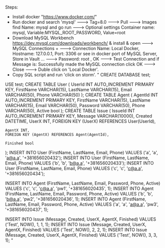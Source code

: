 Steps:
* Install docker "https://www.docker.com/"
* Run docker and search 'mysql' ---> Tag=8.0 ---> Pull ---> Images find Name: mysql and go run ---> Optional settings Container name: mysql, Variable:MYSQL_ROOT_PASSWORD, Value=root
* Download MySQL Workbench https://dev.mysql.com/downloads/workbench/ & install & open ---> MySQL Connections + ---> Connection Name: Local Docker, Hostname: 127.0.0.1, Port: 3306 or see in docker port of MySQL Server, Store in Vault ... ---> Password: root , OK ---> Test Connection and if Message is: Successfully made the MySQL connection click OK ---> Close ---> Duble click on 'Local Docker'.
* Copy SQL script and run 'click on storm'.
"
CREATE DATABASE test;

USE test;
CREATE TABLE User (
	UserId INT AUTO_INCREMENT PRIMARY KEY,
    FirstName VARCHAR(15),
    LastName VARCHAR(15),
    Email VARCHAR(50),
    Phone VARCHAR(50)
);
CREATE TABLE Agent (
	AgentId INT AUTO_INCREMENT PRIMARY KEY,
    FirstName VARCHAR(15),
    LastName VARCHAR(15),
    Email VARCHAR(50),
    Password VARCHAR(50),
    Phone VARCHAR(50),
    Active bool
);
CREATE TABLE Issue (
	IssueId INT AUTO_INCREMENT PRIMARY KEY,
    Message VARCHAR(10000),
    Created DATETIME,
    UserX INT, 
    FOREIGN KEY (UserX) REFERENCES User(UserId),
    
    AgentX INT, 
    FOREIGN KEY (AgentX) REFERENCES Agent(AgentId),
    
    Finished bool
);
INSERT INTO User (FirstName, LastName, Email, Phone) VALUES ('a', 'a', 'a@a.a', '+381656020432');
INSERT INTO User (FirstName, LastName, Email, Phone) VALUES ('b', 'b', 'b@a.a', '+381656020433');
INSERT INTO User (FirstName, LastName, Email, Phone) VALUES ('c', 'c', 'c@a.a', '+381656020434');

INSERT INTO Agent (FirstName, LastName, Email, Password, Phone, Active) VALUES ('c', 'c', 'c@a.a', 'pw1', '+381656020435', 1);
INSERT INTO Agent (FirstName, LastName, Email, Password, Phone, Active) VALUES ('b', 'b', 'b@a.a', 'pw2', '+381656020436', 1);
INSERT INTO Agent (FirstName, LastName, Email, Password, Phone, Active) VALUES ('a', 'a', 'a@a.a', 'pw3', '+381656020437', 1);

INSERT INTO Issue (Message, Created, UserX, AgentX, Finished) VALUES ('Test', NOW(), 1, 1, 1);
INSERT INTO Issue (Message, Created, UserX, AgentX, Finished) VALUES ('Test', NOW(), 2, 2, 1);
INSERT INTO Issue (Message, Created, UserX, AgentX, Finished) VALUES ('Test', NOW(), 3, 3, 1);
"